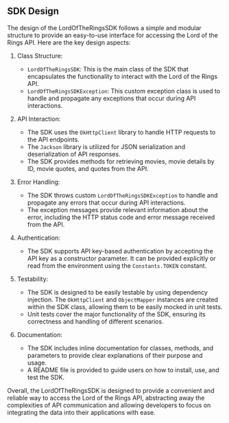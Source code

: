 ## SDK Design

The design of the LordOfTheRingsSDK follows a simple and modular structure to provide an easy-to-use interface for accessing the Lord of the Rings API. Here are the key design aspects:

1. Class Structure:
    - `LordOfTheRingsSDK`: This is the main class of the SDK that encapsulates the functionality to interact with the Lord of the Rings API.
    - `LordOfTheRingsSDKException`: This custom exception class is used to handle and propagate any exceptions that occur during API interactions.

2. API Interaction:
    - The SDK uses the `OkHttpClient` library to handle HTTP requests to the API endpoints.
    - The `Jackson` library is utilized for JSON serialization and deserialization of API responses.
    - The SDK provides methods for retrieving movies, movie details by ID, movie quotes, and quotes from the API.

3. Error Handling:
    - The SDK throws custom `LordOfTheRingsSDKException` to handle and propagate any errors that occur during API interactions.
    - The exception messages provide relevant information about the error, including the HTTP status code and error message received from the API.

4. Authentication:
    - The SDK supports API key-based authentication by accepting the API key as a constructor parameter. It can be provided explicitly or read from the environment using the `Constants.TOKEN` constant.

5. Testability:
    - The SDK is designed to be easily testable by using dependency injection. The `OkHttpClient` and `ObjectMapper` instances are created within the SDK class, allowing them to be easily mocked in unit tests.
    - Unit tests cover the major functionality of the SDK, ensuring its correctness and handling of different scenarios.

6. Documentation:
    - The SDK includes inline documentation for classes, methods, and parameters to provide clear explanations of their purpose and usage.
    - A README file is provided to guide users on how to install, use, and test the SDK.

Overall, the LordOfTheRingsSDK is designed to provide a convenient and reliable way to access the Lord of the Rings API, abstracting away the complexities of API communication and allowing developers to focus on integrating the data into their applications with ease.